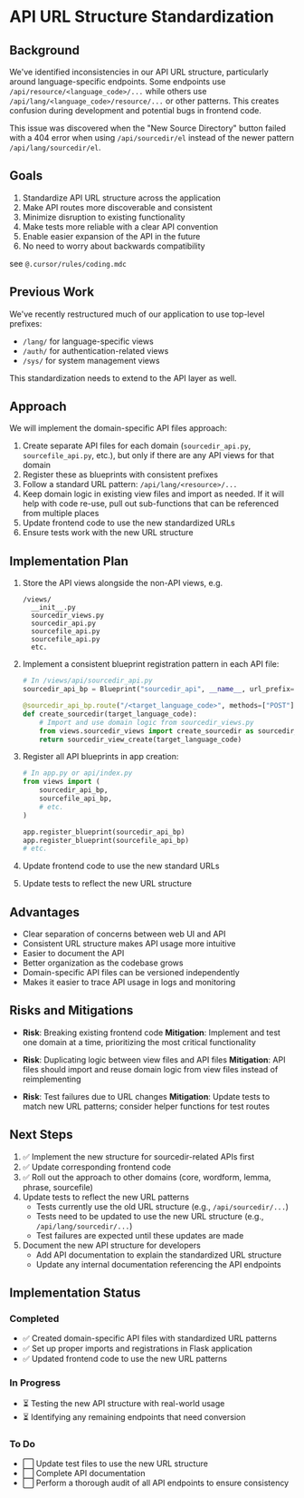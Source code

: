 # API URL Structure Standardization

## Background

We've identified inconsistencies in our API URL structure, particularly around language-specific endpoints. Some endpoints use `/api/resource/<language_code>/...` while others use `/api/lang/<language_code>/resource/...` or other patterns. This creates confusion during development and potential bugs in frontend code.

This issue was discovered when the "New Source Directory" button failed with a 404 error when using `/api/sourcedir/el` instead of the newer pattern `/api/lang/sourcedir/el`.

## Goals

1. Standardize API URL structure across the application
2. Make API routes more discoverable and consistent
3. Minimize disruption to existing functionality
4. Make tests more reliable with a clear API convention
5. Enable easier expansion of the API in the future
6. No need to worry about backwards compatibility

see `@.cursor/rules/coding.mdc`

## Previous Work

We've recently restructured much of our application to use top-level prefixes:
- `/lang/` for language-specific views
- `/auth/` for authentication-related views
- `/sys/` for system management views

This standardization needs to extend to the API layer as well.

## Approach

We will implement the domain-specific API files approach:

1. Create separate API files for each domain (`sourcedir_api.py`, `sourcefile_api.py`, etc.), but only if there are any API views for that domain
2. Register these as blueprints with consistent prefixes
3. Follow a standard URL pattern: `/api/lang/<resource>/...`
4. Keep domain logic in existing view files and import as needed. If it will help with code re-use, pull out sub-functions that can be referenced from multiple places
5. Update frontend code to use the new standardized URLs
6. Ensure tests work with the new URL structure

## Implementation Plan

1. Store the API views alongside the non-API views, e.g.
   ```
   /views/
     __init__.py
     sourcedir_views.py
     sourcedir_api.py
     sourcefile_api.py
     sourcefile_api.py
     etc.
   ```

2. Implement a consistent blueprint registration pattern in each API file:
   ```python
   # In /views/api/sourcedir_api.py
   sourcedir_api_bp = Blueprint("sourcedir_api", __name__, url_prefix="/api/lang/sourcedir")
   
   @sourcedir_api_bp.route("/<target_language_code>", methods=["POST"])
   def create_sourcedir(target_language_code):
       # Import and use domain logic from sourcedir_views.py
       from views.sourcedir_views import create_sourcedir as sourcedir_view_create
       return sourcedir_view_create(target_language_code)
   ```

3. Register all API blueprints in app creation:
   ```python
   # In app.py or api/index.py
   from views import (
       sourcedir_api_bp,
       sourcefile_api_bp,
       # etc.
   )
   
   app.register_blueprint(sourcedir_api_bp)
   app.register_blueprint(sourcefile_api_bp)
   # etc.
   ```

4. Update frontend code to use the new standard URLs

5. Update tests to reflect the new URL structure


## Advantages

- Clear separation of concerns between web UI and API
- Consistent URL structure makes API usage more intuitive
- Easier to document the API
- Better organization as the codebase grows
- Domain-specific API files can be versioned independently
- Makes it easier to trace API usage in logs and monitoring

## Risks and Mitigations

- **Risk**: Breaking existing frontend code 
  **Mitigation**: Implement and test one domain at a time, prioritizing the most critical functionality

- **Risk**: Duplicating logic between view files and API files
  **Mitigation**: API files should import and reuse domain logic from view files instead of reimplementing

- **Risk**: Test failures due to URL changes
  **Mitigation**: Update tests to match new URL patterns; consider helper functions for test routes

## Next Steps

1. ✅ Implement the new structure for sourcedir-related APIs first
2. ✅ Update corresponding frontend code 
3. ✅ Roll out the approach to other domains (core, wordform, lemma, phrase, sourcefile)
4. Update tests to reflect the new URL patterns
   - Tests currently use the old URL structure (e.g., `/api/sourcedir/...`)
   - Tests need to be updated to use the new URL structure (e.g., `/api/lang/sourcedir/...`)
   - Test failures are expected until these updates are made
5. Document the new API structure for developers
   - Add API documentation to explain the standardized URL structure
   - Update any internal documentation referencing the API endpoints

## Implementation Status

### Completed
- ✅ Created domain-specific API files with standardized URL patterns
- ✅ Set up proper imports and registrations in Flask application
- ✅ Updated frontend code to use the new URL patterns

### In Progress
- ⏳ Testing the new API structure with real-world usage
- ⏳ Identifying any remaining endpoints that need conversion

### To Do
- ⬜ Update test files to use the new URL structure
- ⬜ Complete API documentation
- ⬜ Perform a thorough audit of all API endpoints to ensure consistency
